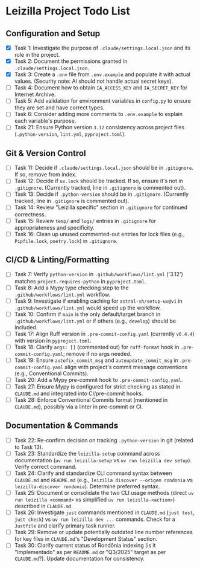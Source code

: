# Leizilla Project Todo List

## Configuration and Setup
- [x] Task 1: Investigate the purpose of `.claude/settings.local.json` and its role in the project.
- [x] Task 2: Document the permissions granted in `.claude/settings.local.json`.
- [x] Task 3: Create a `.env` file from `.env.example` and populate it with actual values. (Security note: AI should not handle actual secret keys).
- [ ] Task 4: Document how to obtain `IA_ACCESS_KEY` and `IA_SECRET_KEY` for Internet Archive.
- [ ] Task 5: Add validation for environment variables in `config.py` to ensure they are set and have correct types.
- [ ] Task 6: Consider adding more comments to `.env.example` to explain each variable's purpose.
- [ ] Task 21: Ensure Python version `3.12` consistency across project files (`.python-version`, `lint.yml`, `pyproject.toml`).

## Git & Version Control
- [ ] Task 11: Decide if `.claude/settings.local.json` should be in `.gitignore`. If so, remove from index.
- [ ] Task 12: Decide if `uv.lock` should be tracked. If so, ensure it's not in `.gitignore`. (Currently tracked, line in `.gitignore` is commented out).
- [ ] Task 13: Decide if `.python-version` should be in `.gitignore`. (Currently tracked, line in `.gitignore` is commented out).
- [ ] Task 14: Review "Leizilla specific" section in `.gitignore` for continued correctness.
- [ ] Task 15: Review `temp/` and `logs/` entries in `.gitignore` for appropriateness and specificity.
- [ ] Task 16: Clean up unused commented-out entries for lock files (e.g., `Pipfile.lock`, `poetry.lock`) in `.gitignore`.

## CI/CD & Linting/Formatting
- [ ] Task 7: Verify `python-version` in `.github/workflows/lint.yml` ('3.12') matches `project.requires-python` in `pyproject.toml`.
- [ ] Task 8: Add a Mypy type checking step to the `.github/workflows/lint.yml` workflow.
- [ ] Task 9: Investigate if enabling caching for `astral-sh/setup-uv@v1` in `.github/workflows/lint.yml` would speed up the workflow.
- [ ] Task 10: Confirm if `main` is the only default/target branch in `.github/workflows/lint.yml` or if others (e.g., `develop`) should be included.
- [ ] Task 17: Align Ruff version in `.pre-commit-config.yaml` (currently `v0.4.4`) with version in `pyproject.toml`.
- [ ] Task 18: Clarify `args: []` (commented out) for `ruff-format` hook in `.pre-commit-config.yaml`; remove if no args needed.
- [ ] Task 19: Ensure `autofix_commit_msg` and `autoupdate_commit_msg` in `.pre-commit-config.yaml` align with project's commit message conventions (e.g., Conventional Commits).
- [ ] Task 20: Add a Mypy pre-commit hook to `.pre-commit-config.yaml`.
- [ ] Task 27: Ensure Mypy is configured for strict checking as stated in `CLAUDE.md` and integrated into CI/pre-commit hooks.
- [ ] Task 28: Enforce Conventional Commits format (mentioned in `CLAUDE.md`), possibly via a linter in pre-commit or CI.

## Documentation & Commands
- [ ] Task 22: Re-confirm decision on tracking `.python-version` in git (related to Task 13).
- [ ] Task 23: Standardize the `leizilla-setup` command across documentation (`uv run leizilla-setup` vs `uv run leizilla dev setup`). Verify correct command.
- [ ] Task 24: Clarify and standardize CLI command syntax between `CLAUDE.md` and `README.md` (e.g., `leizilla discover --origem rondonia` vs `leizilla-discover rondonia`). Determine preferred syntax.
- [ ] Task 25: Document or consolidate the two CLI usage methods (direct `uv run leizilla <command>` vs simplified `uv run leizilla-<action>`) described in `CLAUDE.md`.
- [ ] Task 26: Investigate `just` commands mentioned in `CLAUDE.md` (`just test`, `just check`) vs `uv run leizilla dev ...` commands. Check for a `Justfile` and clarify primary task runner.
- [ ] Task 29: Remove or update potentially outdated line number references for key files in `CLAUDE.md`'s "Development Status" section.
- [ ] Task 30: Clarify current status of Rondônia indexing (is it "Implementado" as per `README.md` or "Q3/2025" target as per `CLAUDE.md`?). Update documentation for consistency.
